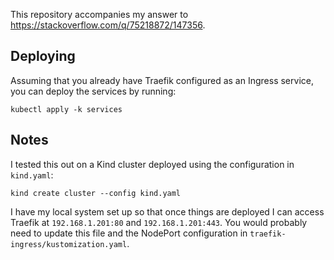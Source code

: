 This repository accompanies my answer to <https://stackoverflow.com/q/75218872/147356>.

## Deploying

Assuming that you already have Traefik configured as an Ingress service, you can deploy the services by running:

```
kubectl apply -k services
```

## Notes

I tested this out on a Kind cluster deployed using the configuration in `kind.yaml`:

```
kind create cluster --config kind.yaml
```

I have my local system set up so that once things are deployed I can access Traefik at `192.168.1.201:80` and `192.168.1.201:443`. You would probably need to update this file and the NodePort configuration in `traefik-ingress/kustomization.yaml`.

